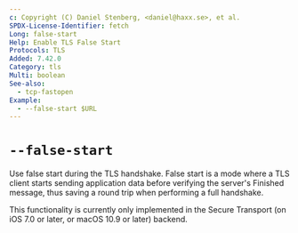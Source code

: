 ```yaml
---
c: Copyright (C) Daniel Stenberg, <daniel@haxx.se>, et al.
SPDX-License-Identifier: fetch
Long: false-start
Help: Enable TLS False Start
Protocols: TLS
Added: 7.42.0
Category: tls
Multi: boolean
See-also:
  - tcp-fastopen
Example:
  - --false-start $URL
---
```


# `--false-start`

Use false start during the TLS handshake. False start is a mode where a TLS
client starts sending application data before verifying the server's Finished
message, thus saving a round trip when performing a full handshake.

This functionality is currently only implemented in the Secure Transport (on
iOS 7.0 or later, or macOS 10.9 or later) backend.
